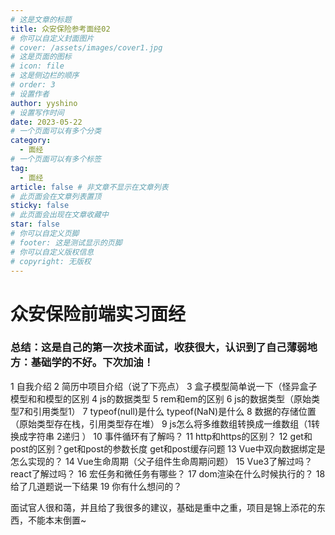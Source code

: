 ```yaml
---
# 这是文章的标题
title: 众安保险参考面经02
# 你可以自定义封面图片
# cover: /assets/images/cover1.jpg
# 这是页面的图标
# icon: file
# 这是侧边栏的顺序
# order: 3
# 设置作者
author: yyshino
# 设置写作时间
date: 2023-05-22
# 一个页面可以有多个分类
category:
  - 面经
# 一个页面可以有多个标签
tag:
  - 面经
article: false # 非文章不显示在文章列表
# 此页面会在文章列表置顶
sticky: false
# 此页面会出现在文章收藏中
star: false
# 你可以自定义页脚
# footer: 这是测试显示的页脚
# 你可以自定义版权信息
# copyright: 无版权
---
```


# 众安保险前端实习面经

### 总结：这是自己的第一次技术面试，收获很大，认识到了自己薄弱地方：基础学的不好。下次加油！

1 自我介绍
2 简历中项目介绍（说了下亮点）
3 盒子模型简单说一下（怪异盒子模型和和模型的区别
4 js的数据类型
5 rem和em的区别
6 js的数据类型（原始类型7和引用类型1）
7 typeof(null)是什么 typeof(NaN)是什么
8 数据的存储位置（原始类型存在栈，引用类型存在堆）
9 js怎么将多维数组转换成一维数组（1转换成字符串 2递归 ）
10 事件循环有了解吗？
11 http和https的区别？
12 get和post的区别？get和post的参数长度 get和post缓存问题
13 Vue中双向数据绑定是怎么实现的？
14 Vue生命周期（父子组件生命周期问题）
15 Vue3了解过吗？react了解过吗？
16 宏任务和微任务有哪些？
17 dom渲染在什么时候执行的？
18 给了几道题说一下结果
19 你有什么想问的？

面试官人很和蔼，并且给了我很多的建议，基础是重中之重，项目是锦上添花的东西，不能本末倒置~